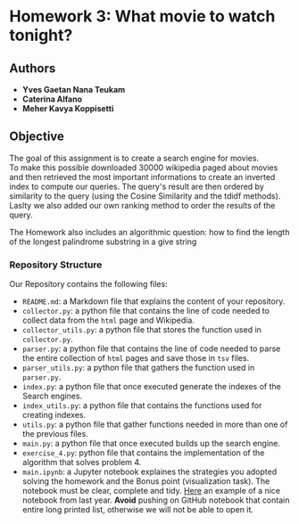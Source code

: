 # Homework 3: What movie to watch tonight?

## Authors
* **Yves Gaetan Nana Teukam**
* **Caterina Alfano**
* **Meher Kavya Koppisetti**

## Objective
The goal of this assignment is to create a search engine for movies.<br/>
To make this possible downloaded 30000 wikipedia paged about movies and then retrieved the most important informations to create an inverted index to 
compute our queries. The query's result are then ordered by similarity to the query (using the Cosine Similarity and the tdidf methods). <br/>
Laslty we also added our own ranking method to order the results of the query.

The Homework also includes an algorithmic question: how to find the length of the longest palindrome substring in a give string

### Repository Structure

Our Repository contains the following files:

* `README.md`: a Markdown file that explains the content of your repository. 
* `collector.py`: a python file that contains the line of code needed to collect data from the `html` page and Wikipedia.
* `collector_utils.py`: a python file that stores the function used in `collector.py`.
* `parser.py`: a python file that contains the line of code needed to parse the entire collection of `html` pages and save those in `tsv` files.
* `parser_utils.py`: a python file that gathers the function used in `parser.py`.
* `index.py`: a python file that once executed generate the indexes of the Search engines.
* `index_utils.py`: a python file that contains the functions used for creating indexes.
* `utils.py`: a python file that gather functions needed in more than one of the previous files.
* `main.py`: a python file that once executed builds up the search engine. 
* `exercise_4.py`: python file that contains the implementation of the algorithm that solves problem 4.
* `main.ipynb`: a Jupyter notebook explaines the strategies you adopted solving the homework and the Bonus point (visualization task). The notebook must be clear, complete and tidy. [Here](https://github.com/dusicastepic/ADMSecondHomework/blob/master/ADM_HW2_Full.ipynb) an example of a nice notebook from last year. **Avoid** pushing on GitHub notebook that contain entire long printed list, otherwise we will not be able to open it.




